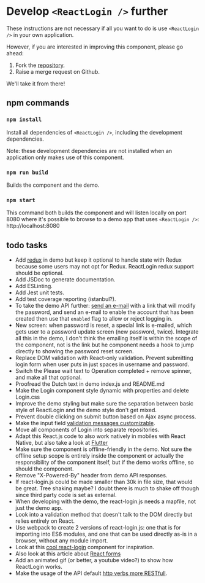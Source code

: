 # Develop `<ReactLogin />` further
These instructions are not necessary if all you want to do is use `<ReactLogin />` in your own application.

However, if you are interested in improving this component, please go ahead:

1. Fork the [repository](https://github.com/ebabel-eu/react-login).
2. Raise a merge request on Github.

We'll take it from there!

## npm commands

### `npm install`
Install all dependencies of `<ReactLogin />`, including the development dependencies.

Note: these development dependencies are not installed when an application only makes use of this component.

### `npm run build`
Builds the component and the demo.

### `npm start`
This command both builds the component and will listen locally on port 8080 where it's possible to browse to a demo app that uses `<ReactLogin />`: http://localhost:8080

## todo tasks
- Add [redux](https://react-redux.js.org/introduction/quick-start) in demo but keep it optional to handle state with Redux because some users may not opt for Redux. ReactLogin redux support should be optional.
- Add JSDoc to generate documentation.
- Add ESLinting.
- Add Jest unit tests.
- Add test coverage reporting (istanbul?).
- To take the demo API further: [send an e-mail](https://nodemailer.com/about/) with a link that will modify the password, and send an e-mail to enable the account that has been created then use that `enabled` flag to allow or reject logging in.
- New screen: when password is reset, a special link is e-mailed, which gets user to a password update screen (new password, twice). Integrate all this in the demo, I don't think the emailing itself is within the scope of the component, not is the link but he component needs a hook to jump directly to showing the password reset screen.
- Replace DOM validation with React-only validation. Prevent submitting login form when user puts in just spaces in username and password.
- Switch the Please wait text to Operation completed + remove spinner, and make all that optional.
- Proofread the Dutch text in demo index.js and README.md
- Make the Login component style dynamic with properties and delete Login.css
- Improve the demo styling but make sure the separation between basic style of ReactLogin and the demo style don't get mixed.
- Prevent double clicking on submit button based on Ajax async process.
- Make the input field [validation messages customizable](https://developer.mozilla.org/en-US/docs/Learn/HTML/Forms/Form_validation).
- Move all components of Login into separate repositories.
- Adapt this React.js code to also work natively in mobiles with React Native, but also take a look at [Flutter](https://flutter.dev/docs/get-started/flutter-for/react-native-devs)
- Make sure the component is offline-friendly in the demo. Not sure the offline setup scope is entirely inside the component or actually the responsibility of the component itself, but if the demo works offline, so should the component.
- Remove "X-Powered-By" header from demo API responses.
- If react-login.js could be made smaller than 30k in file size, that would be great. Tree shaking maybe? I doubt there is much to shake off though since third party code is set as external.
- When developing with the demo, the react-login.js needs a mapfile, not just the demo app.
- Look into a validation method that doesn't talk to the DOM directly but relies entirely on React.
- Use webpack to create 2 versions of react-login.js: one that is for importing into ES6 modules, and one that can be used directly as-is in a browser, without any module import.
- Look at this [cool react-login](https://www.npmjs.com/package/react-modal-login) component for inspiration.
- Also look at this article about [React forms](https://medium.com/@rossbulat/an-introduction-to-using-form-elements-in-react-3778042ff334)
- Add an animated gif (or better, a youtube video?) to show how ReactLogin works.
- Make the usage of the API default [http verbs more RESTfull](https://developer.mozilla.org/en-US/docs/Web/HTTP/Methods).
